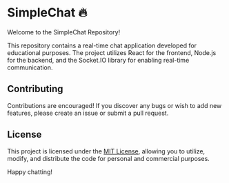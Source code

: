 # SimpleChat 🔥

Welcome to the SimpleChat Repository!

This repository contains a real-time chat application developed for educational purposes. The project utilizes React for the frontend, Node.js for the backend, and the Socket.IO library for enabling real-time communication.

## Contributing

Contributions are encouraged! If you discover any bugs or wish to add new features, please create an issue or submit a pull request.

## License

This project is licensed under the [MIT License](LICENSE), allowing you to utilize, modify, and distribute the code for personal and commercial purposes.

Happy chatting!
